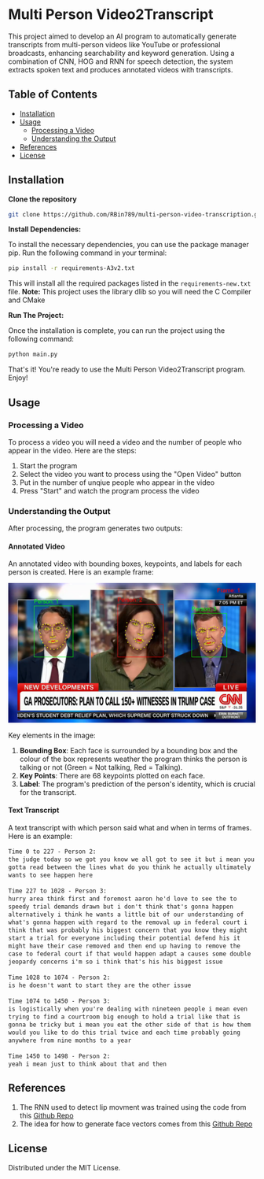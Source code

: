 # Multi Person Video2Transcript

This project aimed to develop an AI program to automatically generate transcripts from multi-person videos like YouTube or professional broadcasts, enhancing searchability and keyword generation. Using a combination of CNN, HOG and RNN for speech detection, the system extracts spoken text and produces annotated videos with transcripts. 

## Table of Contents

- [Installation](#installation)
- [Usage](#usage)
  - [Processing a Video](#processing-a-video)
  - [Understanding the Output](#understanding-the-output)
- [References](#references)
- [License](#license)
## Installation

**Clone the repository**

```bash
git clone https://github.com/RBin789/multi-person-video-transcription.git
```

**Install Dependencies:**

To install the necessary dependencies, you can use the package manager pip. Run the following command in your terminal:

```bash
pip install -r requirements-A3v2.txt
```

This will install all the required packages listed in the `requirements-new.txt` file.
**Note:** This project uses the library dlib so you will need the C Compiler and CMake

**Run The Project:**

Once the installation is complete, you can run the project using the following command:

```bash
python main.py
```

That's it! You're ready to use the Multi Person Video2Transcript program. Enjoy!

## Usage

### Processing a Video

To process a video you will need a video and the number of people who appear in the video.  Here are the steps:

1. Start the program
2. Select the video you want to process using the "Open Video" button
3. Put in the number of unqiue people who appear in the video
4. Press "Start" and watch the program process the video

### Understanding the Output

After processing, the program generates two outputs:

#### Annotated Video

An annotated video with bounding boxes, keypoints, and labels for each person is created. Here is an example frame:

![Annotated video frame example](./images/multi-person-video-annotated.png)
   
Key elements in the image:

1. **Bounding Box**: Each face is surrounded by a bounding box and the colour of the box represents weather the program thinks the person is talking or not (Green = Not talking, Red = Talking).
2. **Key Points**: There are 68 keypoints plotted on each face.
3. **Label**: The program's prediction of the person's identity, which is crucial for the transcript.

#### Text Transcript

A text transcript with which person said what and when in terms of frames.  Here is an example:

```
Time 0 to 227 - Person 2:
the judge today so we got you know we all got to see it but i mean you gotta read between the lines what do you think he actually ultimately wants to see happen here

Time 227 to 1028 - Person 3:
hurry area think first and foremost aaron he'd love to see the to speedy trial demands drawn but i don't think that's gonna happen alternatively i think he wants a little bit of our understanding of what's gonna happen with regard to the removal up in federal court i think that was probably his biggest concern that you know they might start a trial for everyone including their potential defend his it might have their case removed and then end up having to remove the case to federal court if that would happen adapt a causes some double jeopardy concerns i'm so i think that's his his biggest issue

Time 1028 to 1074 - Person 2:
is he doesn't want to start they are the other issue

Time 1074 to 1450 - Person 3:
is logistically when you're dealing with nineteen people i mean even trying to find a courtroom big enough to hold a trial like that is gonna be tricky but i mean you eat the other side of that is how them would you like to do this trial twice and each time probably going anywhere from nine months to a year

Time 1450 to 1498 - Person 2:
yeah i mean just to think about that and then
```

## References

1. The RNN used to detect lip movment was trained using the code from this [Github Repo](https://github.com/sachinsdate/lip-movement-net "Lip Movement Net")
2. The idea for how to generate face vectors comes from this [Github Repo](https://github.com/N2ITN/Face2Vec "Face2Vec")

## License

Distributed under the MIT License.
